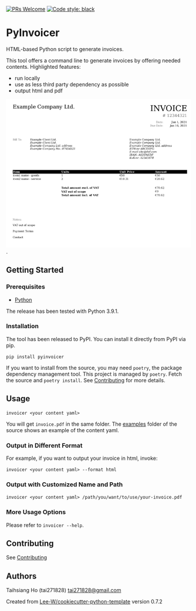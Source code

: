 [![PRs Welcome](https://img.shields.io/badge/PRs-welcome-brightgreen.svg?style=flat-square)](https://makeapullrequest.com)
[![Code style: black](https://img.shields.io/badge/code%20style-black-000000.svg)](https://github.com/psf/black)


# PyInvoicer

HTML-based Python script to generate invoices.

This tool offers a command line to generate invoices by offering needed contents. Highlighted features:

- run locally
- use as less third party dependency as possible
- output html and pdf


![Invoice Screenshot Generated by PyInvoicer](./screenshot.png "Example Invoice").

## Getting Started

### Prerequisites
* [Python](https://www.python.org/downloads/)

The release has been tested with Python 3.9.1.

### Installation
The tool has been released to PyPI. You can install it directly from PyPI via pip.

```
pip install pyinvoicer
```

If you want to install from the source, you may need `poetry`, the package dependency management tool.
This project is managed by `poetry`. Fetch the source and `poetry install`. See [Contributing](contributing.md) for
more details.


## Usage
```buildoutcfg
invoicer <your content yaml>
```

You will get `invoice.pdf` in the same folder. The [examples](examples/simple-invoice.yaml) folder of the source
shows an example of the content yaml.


### Output in Different Format
For example, if you want to output your invoice in html, invoke:
```buildoutcfg
invoicer <your content yaml> --format html
```


### Output with Customized Name and Path
```buildoutcfg
invoicer <your content yaml> /path/you/want/to/use/your-invoice.pdf
```


### More Usage Options
Please refer to `invoicer --help`.


## Contributing
See [Contributing](contributing.md)


## Authors
Taihsiang Ho (tai271828) <tai271828@gmail.com>


Created from [Lee-W/cookiecutter-python-template](https://github.com/Lee-W/cookiecutter-python-template/tree/0.7.2) version 0.7.2
